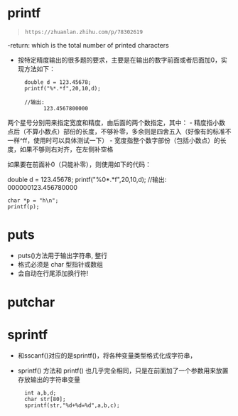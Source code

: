 # printf
> `https://zhuanlan.zhihu.com/p/78302619`

-return: which is the total number of printed characters

- 按特定精度输出的很多题的要求，主要是在输出的数字前面或者后面加0，实现方法如下：

        double d = 123.45678;
        printf("%*.*f",20,10,d);

        //输出:
              123.4567800000
两个星号分别用来指定宽度和精度，由后面的两个数指定，其中： - 精度指小数点后（不算小数点）部份的长度，不够补零，多余则是四舍五入（好像有的标准不一样^ff，使用时可以具体测试一下） - 宽度指整个数字部份（包括小数点）的长度，如果不够则右对齐，在左侧补空格

如果要在前面补0（只能补零），则使用如下的代码：

double d = 123.45678;
printf("%0*.*f",20,10,d);
//输出:
000000123.456780000

    char *p = "h\n"; 
    printf(p);

# puts

- puts()方法用于输出字符串, 整行
- 格式必须是 char 型指针或数组
- 会自动在行尾添加换行符!

# putchar


# sprintf

- 和sscanf()对应的是sprintf()，将各种变量类型格式化成字符串，
- sprintf() 方法和 printf() 也几乎完全相同，只是在前面加了一个参数用来放置存放输出的字符串变量

        int a,b,d;
        char str[80];
        sprintf(str,"%d+%d=%d",a,b,c);

